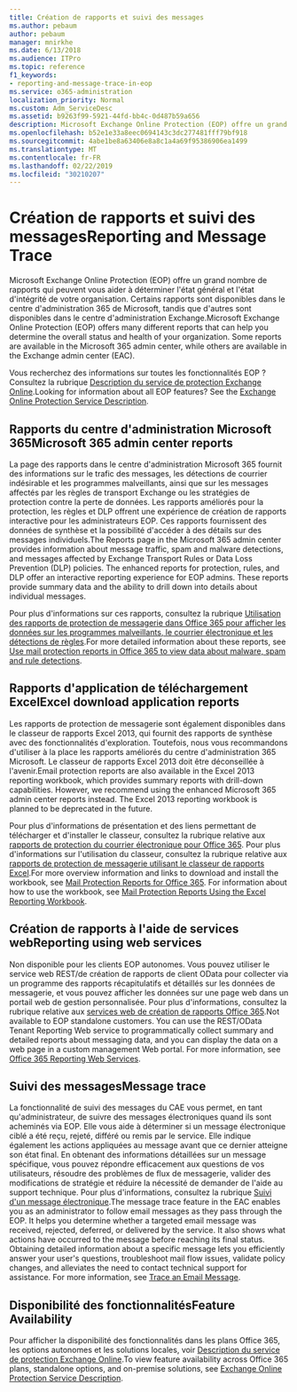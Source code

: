 ```yaml
---
title: Création de rapports et suivi des messages
ms.author: pebaum
author: pebaum
manager: mnirkhe
ms.date: 6/13/2018
ms.audience: ITPro
ms.topic: reference
f1_keywords:
- reporting-and-message-trace-in-eop
ms.service: o365-administration
localization_priority: Normal
ms.custom: Adm_ServiceDesc
ms.assetid: b9263f99-5921-44fd-bb4c-0d487b59a656
description: Microsoft Exchange Online Protection (EOP) offre un grand nombre de rapports qui peuvent vous aider à déterminer l'état général et l'état d'intégrité de votre organisation. Certains rapports sont disponibles dans le centre d'administration 365 de Microsoft, tandis que d'autres sont disponibles dans le centre d'administration Exchange.
ms.openlocfilehash: b52e1e33a8eec0694143c3dc277481fff79bf918
ms.sourcegitcommit: 4abe1be8a63406e8a8c1a4a69f95386906ea1499
ms.translationtype: MT
ms.contentlocale: fr-FR
ms.lasthandoff: 02/22/2019
ms.locfileid: "30210207"
---
```

# <a name="reporting-and-message-trace"></a><span data-ttu-id="3d04d-104">Création de rapports et suivi des messages</span><span class="sxs-lookup"><span data-stu-id="3d04d-104">Reporting and Message Trace</span></span>

<span data-ttu-id="3d04d-p102">Microsoft Exchange Online Protection (EOP) offre un grand nombre de rapports qui peuvent vous aider à déterminer l'état général et l'état d'intégrité de votre organisation. Certains rapports sont disponibles dans le centre d'administration 365 de Microsoft, tandis que d'autres sont disponibles dans le centre d'administration Exchange.</span><span class="sxs-lookup"><span data-stu-id="3d04d-p102">Microsoft Exchange Online Protection (EOP) offers many different reports that can help you determine the overall status and health of your organization. Some reports are available in the Microsoft 365 admin center, while others are available in the Exchange admin center (EAC).</span></span>
  
<span data-ttu-id="3d04d-p103">Vous recherchez des informations sur toutes les fonctionnalités EOP ? Consultez la rubrique [Description du service de protection Exchange Online](exchange-online-protection-service-description.md).</span><span class="sxs-lookup"><span data-stu-id="3d04d-p103">Looking for information about all EOP features? See the [Exchange Online Protection Service Description](exchange-online-protection-service-description.md).</span></span>
  
## <a name="microsoft-365-admin-center-reports"></a><span data-ttu-id="3d04d-109">Rapports du centre d'administration Microsoft 365</span><span class="sxs-lookup"><span data-stu-id="3d04d-109">Microsoft 365 admin center reports</span></span>
<span data-ttu-id="3d04d-110"><a name="BKMK_office365admincenterreports"> </a></span><span class="sxs-lookup"><span data-stu-id="3d04d-110"></span></span>

<span data-ttu-id="3d04d-p104">La page des rapports dans le centre d'administration Microsoft 365 fournit des informations sur le trafic des messages, les détections de courrier indésirable et les programmes malveillants, ainsi que sur les messages affectés par les règles de transport Exchange ou les stratégies de protection contre la perte de données. Les rapports améliorés pour la protection, les règles et DLP offrent une expérience de création de rapports interactive pour les administrateurs EOP. Ces rapports fournissent des données de synthèse et la possibilité d'accéder à des détails sur des messages individuels.</span><span class="sxs-lookup"><span data-stu-id="3d04d-p104">The Reports page in the Microsoft 365 admin center provides information about message traffic, spam and malware detections, and messages affected by Exchange Transport Rules or Data Loss Prevention (DLP) policies. The enhanced reports for protection, rules, and DLP offer an interactive reporting experience for EOP admins. These reports provide summary data and the ability to drill down into details about individual messages.</span></span>
  
<span data-ttu-id="3d04d-114">Pour plus d'informations sur ces rapports, consultez la rubrique [Utilisation des rapports de protection de messagerie dans Office 365 pour afficher les données sur les programmes malveillants, le courrier électronique et les détections de règles](https://go.microsoft.com/fwlink/p/?LinkID=401102).</span><span class="sxs-lookup"><span data-stu-id="3d04d-114">For more detailed information about these reports, see [Use mail protection reports in Office 365 to view data about malware, spam and rule detections](https://go.microsoft.com/fwlink/p/?LinkID=401102).</span></span>
  
## <a name="excel-download-application-reports"></a><span data-ttu-id="3d04d-115">Rapports d'application de téléchargement Excel</span><span class="sxs-lookup"><span data-stu-id="3d04d-115">Excel download application reports</span></span>
<span data-ttu-id="3d04d-116"><a name="BKMK_exceldownloadapplicationreports"> </a></span><span class="sxs-lookup"><span data-stu-id="3d04d-116"></span></span>

<span data-ttu-id="3d04d-p105">Les rapports de protection de messagerie sont également disponibles dans le classeur de rapports Excel 2013, qui fournit des rapports de synthèse avec des fonctionnalités d'exploration. Toutefois, nous vous recommandons d'utiliser à la place les rapports améliorés du centre d'administration 365 Microsoft. Le classeur de rapports Excel 2013 doit être déconseillée à l'avenir.</span><span class="sxs-lookup"><span data-stu-id="3d04d-p105">Email protection reports are also available in the Excel 2013 reporting workbook, which provides summary reports with drill-down capabilities. However, we recommend using the enhanced Microsoft 365 admin center reports instead. The Excel 2013 reporting workbook is planned to be deprecated in the future.</span></span> 
  
<span data-ttu-id="3d04d-p106">Pour plus d'informations de présentation et des liens permettant de télécharger et d'installer le classeur, consultez la rubrique relative aux [rapports de protection du courrier électronique pour Office 365](https://go.microsoft.com/fwlink/p/?LinkId=271776). Pour plus d'informations sur l'utilisation du classeur, consultez la rubrique relative aux [rapports de protection de messagerie utilisant le classeur de rapports Excel](https://go.microsoft.com/fwlink/p/?LinkId=285211).</span><span class="sxs-lookup"><span data-stu-id="3d04d-p106">For more overview information and links to download and install the workbook, see [Mail Protection Reports for Office 365](https://go.microsoft.com/fwlink/p/?LinkId=271776). For information about how to use the workbook, see [Mail Protection Reports Using the Excel Reporting Workbook](https://go.microsoft.com/fwlink/p/?LinkId=285211).</span></span>
  
## <a name="reporting-using-web-services"></a><span data-ttu-id="3d04d-122">Création de rapports à l'aide de services web</span><span class="sxs-lookup"><span data-stu-id="3d04d-122">Reporting using web services</span></span>
<span data-ttu-id="3d04d-123"><a name="BKMK_reportingusingwebservices"> </a></span><span class="sxs-lookup"><span data-stu-id="3d04d-123"></span></span>

<span data-ttu-id="3d04d-p107">Non disponible pour les clients EOP autonomes. Vous pouvez utiliser le service web REST/de création de rapports de client OData pour collecter via un programme des rapports récapitulatifs et détaillés sur les données de messagerie, et vous pouvez afficher les données sur une page web dans un portail web de gestion personnalisée. Pour plus d'informations, consultez la rubrique relative aux [services web de création de rapports Office 365](https://go.microsoft.com/fwlink/?LinkId=279926).</span><span class="sxs-lookup"><span data-stu-id="3d04d-p107">Not available to EOP standalone customers. You can use the REST/OData Tenant Reporting Web service to programmatically collect summary and detailed reports about messaging data, and you can display the data on a web page in a custom management Web portal. For more information, see [Office 365 Reporting Web Services](https://go.microsoft.com/fwlink/?LinkId=279926).</span></span>
  
## <a name="message-trace"></a><span data-ttu-id="3d04d-127">Suivi des messages</span><span class="sxs-lookup"><span data-stu-id="3d04d-127">Message trace</span></span>
<span data-ttu-id="3d04d-128"><a name="BKMK_messagetrace"> </a></span><span class="sxs-lookup"><span data-stu-id="3d04d-128"></span></span>

<span data-ttu-id="3d04d-p108">La fonctionnalité de suivi des messages du CAE vous permet, en tant qu'administrateur, de suivre des messages électroniques quand ils sont acheminés via EOP. Elle vous aide à déterminer si un message électronique ciblé a été reçu, rejeté, différé ou remis par le service. Elle indique également les actions appliquées au message avant que ce dernier atteigne son état final. En obtenant des informations détaillées sur un message spécifique, vous pouvez répondre efficacement aux questions de vos utilisateurs, résoudre des problèmes de flux de messagerie, valider des modifications de stratégie et réduire la nécessité de demander de l'aide au support technique. Pour plus d'informations, consultez la rubrique [Suivi d'un message électronique](https://go.microsoft.com/fwlink/p/?LinkID=282262).</span><span class="sxs-lookup"><span data-stu-id="3d04d-p108">The message trace feature in the EAC enables you as an administrator to follow email messages as they pass through the EOP. It helps you determine whether a targeted email message was received, rejected, deferred, or delivered by the service. It also shows what actions have occurred to the message before reaching its final status. Obtaining detailed information about a specific message lets you efficiently answer your user's questions, troubleshoot mail flow issues, validate policy changes, and alleviates the need to contact technical support for assistance. For more information, see [Trace an Email Message](https://go.microsoft.com/fwlink/p/?LinkID=282262).</span></span>
  
## <a name="feature-availability"></a><span data-ttu-id="3d04d-134">Disponibilité des fonctionnalités</span><span class="sxs-lookup"><span data-stu-id="3d04d-134">Feature Availability</span></span>
<span data-ttu-id="3d04d-135"><a name="BKMK_messagetrace"> </a></span><span class="sxs-lookup"><span data-stu-id="3d04d-135"></span></span>

<span data-ttu-id="3d04d-136">Pour afficher la disponibilité des fonctionnalités dans les plans Office 365, les options autonomes et les solutions locales, voir [Description du service de protection Exchange Online](exchange-online-protection-service-description.md).</span><span class="sxs-lookup"><span data-stu-id="3d04d-136">To view feature availability across Office 365 plans, standalone options, and on-premise solutions, see [Exchange Online Protection Service Description](exchange-online-protection-service-description.md).</span></span>
  

